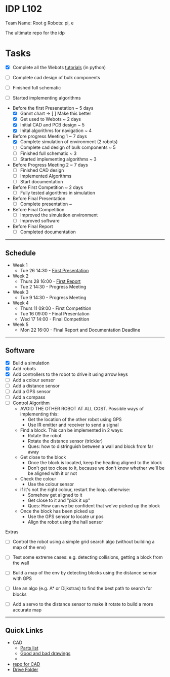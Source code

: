 # IDP L102
Team Name: Root g 
Robots: pi, e

The ultimate repo for the idp

# Tasks
- [x] Complete all the Webots [tutorials](https://cyberbotics.com/doc/guide/tutorials) (in python)
- [ ] Complete cad design of bulk components
- [ ] Finished full schematic
- [ ] Started implementing algorithms
 
 
- Before the first Presenetation ~ 5 days
  - [x] Gannt chart -> [ ] Make this better
  - [x] Get used to Webots ~ 2 days
  - [x] Initial CAD and PCB design ~ 5
  - [x] Inital algorithms for navigation ~ 4
- Before progress Meeting 1 ~ 7 days
  - [x] Complete simulation of environment (2 robots)
  - [ ] Complete cad design of bulk components ~ 5
  - [ ] Finished full schematic ~ 3
  - [ ] Started implementing algorithms ~ 3
- Before Progress Meeting 2 ~ 7 days
  - [ ] Finished CAD design
  - [ ] Implemented Algorithms
  - [ ] Start documentation
- Before First Competition ~ 2 days
  - [ ] Fully tested algorithms in simulation
- Before Final Presentation
  - [ ] Complete presentation ~ 
- Before Final Competition
  - [ ] Improved the simulation environment
  - [ ] Improved software
- Before Final Report
  - [ ] Completed documentation

---
## Schedule
- Week 1
  - Tue 26 14:30 - [First Presentation](https://docs.google.com/presentation/d/1Jz8pw5dtujUt2GG7nFzDspJj2hsbr5QpLF5pbWbA2lo/edit#slide=id.gb7adb26c31_0_31)
- Week 2
  - Thurs 28 16:00 - [First Report](https://docs.google.com/presentation/d/1Jz8pw5dtujUt2GG7nFzDspJj2hsbr5QpLF5pbWbA2lo/edit?usp=sharing)
  - Tue 2 14:30 - Progress Meeting
- Week 3
  - Tue 9 14:30 - Progress Meeting
- Week 4
  - Thurs 11 09:00 - First Competition
  - Tue 16 09:00 - Final Presentation
  - Wed 17 14:00 - Final Competition
- Week 5
  - Mon 22 16:00 - Final Report and Documentation Deadline

---
## Software

- [x] Build a simulation
- [x] Add robots
- [x] Add controllers to the robot to drive it using arrow keys
- [ ] Add a colour sensor
- [ ] Add a distance sensor
- [ ] Add a GPS sensor
- [ ] Add a compass
- [ ] Control Algorithm
  - AVOID THE OTHER ROBOT AT ALL COST. Possible ways of implementing this:
    - Get the location of the other robot using GPS
    - Use IR emitter and receiver to send a signal
  - Find a block. This can be implemented in 2 ways: 
    - Rotate the robot
    - Rotate the distance sensor (trickier)
    - Ques: how to distringuish between a wall and block from far away
  - Get close to the block
    - Once the block is located, keep the heading aligned to the block
    - Don't get too close to it, because we don't know whether we'll be be aligned with it or not
  - Check the colour
    - Use the colour sensor
  - if it's not the right colour, restart the loop. otherwise:
    - Somehow get aligned to it
    - Get close to it and "pick it up"
    - Ques: How can we be confident that we've picked up the block
  - Once the block has been picked up
    - Use the GPS sensor to locate ur pos
    - Align the robot using the hall sensor


Extras
- [ ] Control the robot using a simple grid search algo (without building a map of the env)
- [ ] Test some extreme cases: e.g. detecting collisions, getting a block from the wall
- [ ] Build a map of the env by detecting blocks using the distance sensor with GPS
- [ ] Use an algo (e.g. A* or Dijkstras) to find the best path to search for blocks
- [ ] Add a servo to the distance sensor to make it rotate to build a more accurate map


---

## Quick Links
- CAD
  - [Parts list](https://www.vle.cam.ac.uk/pluginfile.php/19716321/mod_resource/content/0/Tools%20and%20Parts%20List%20Rev%202.0.pdf)
  - [Good and bad drawings](https://www.vle.cam.ac.uk/pluginfile.php/19604241/mod_resource/content/1/Good_Bad_drawing_examples.pdf)
  - 
- [repo for CAD](onshape.com)
- [Drive Folder](https://drive.google.com/drive/folders/1ipIikCvn5a5h6eHkmM2m4k-qFC2ZiWPo?usp=sharing)
